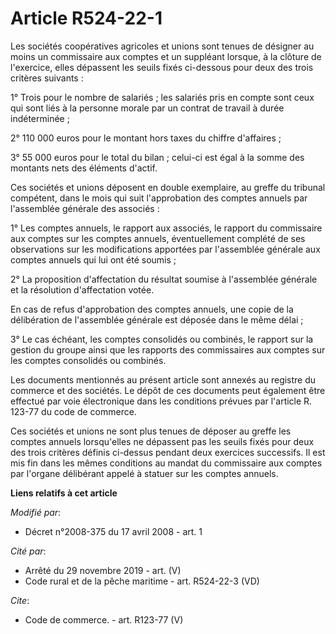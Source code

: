 # Article R524-22-1

Les sociétés coopératives agricoles et unions sont tenues de désigner au moins un commissaire aux comptes et un suppléant
lorsque, à la clôture de l'exercice, elles dépassent les seuils fixés ci-dessous pour deux des trois critères suivants : 

1° Trois pour le nombre de salariés ; les salariés pris en compte sont ceux qui sont liés à la personne morale par un contrat
de travail à durée indéterminée ; 

2° 110 000 euros pour le montant hors taxes du chiffre d'affaires ; 

3° 55 000 euros pour le total du bilan ; celui-ci est égal à la somme des montants nets des éléments d'actif. 

Ces sociétés et unions déposent en double exemplaire, au greffe du tribunal compétent, dans le mois qui suit l'approbation
des comptes annuels par l'assemblée générale des associés : 

1° Les comptes annuels, le rapport aux associés, le rapport du commissaire aux comptes sur les comptes annuels,
éventuellement complété de ses observations sur les modifications apportées par l'assemblée générale aux comptes annuels qui
lui ont été soumis ; 

2° La proposition d'affectation du résultat soumise à l'assemblée générale et la résolution d'affectation votée. 

En cas de refus d'approbation des comptes annuels, une copie de la délibération de l'assemblée générale est déposée dans le
même délai ; 

3° Le cas échéant, les comptes consolidés ou combinés, le rapport sur la gestion du groupe ainsi que les rapports des
commissaires aux comptes sur les comptes consolidés ou combinés. 

Les documents mentionnés au présent article sont annexés au registre du commerce et des sociétés. Le dépôt de ces documents
peut également être effectué par voie électronique dans les conditions prévues par l'article R. 123-77 du code de commerce. 

Ces sociétés et unions ne sont plus tenues de déposer au greffe les comptes annuels lorsqu'elles ne dépassent pas les seuils
fixés pour deux des trois critères définis ci-dessus pendant deux exercices successifs. Il est mis fin dans les mêmes
conditions au mandat du commissaire aux comptes par l'organe délibérant appelé à statuer sur les comptes annuels.

**Liens relatifs à cet article**

_Modifié par_:

  - Décret n°2008-375 du 17 avril 2008 - art. 1

_Cité par_:

  - Arrêté du 29 novembre 2019 - art. (V)
  - Code rural et de la pêche maritime - art. R524-22-3 (VD)

_Cite_:

  - Code de commerce. - art. R123-77 (V)

